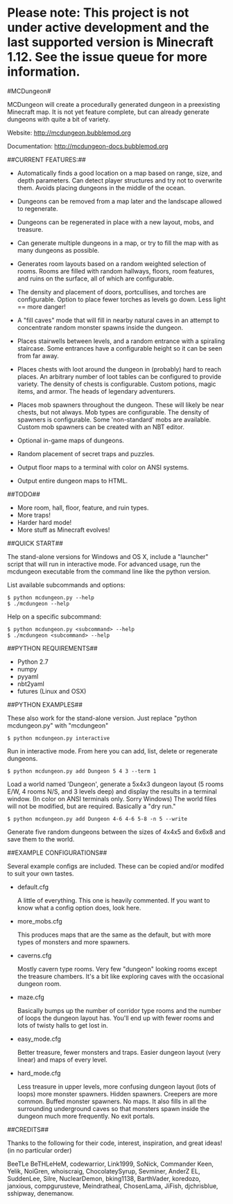 # Please note: This project is not under active development and the last supported version is Minecraft 1.12. See the issue queue for more information.

#MCDungeon#

MCDungeon will create a procedurally generated dungeon in a preexisting
Minecraft map. It is not yet feature complete, but can already generate
dungeons with quite a bit of variety. 

Website: http://mcdungeon.bubblemod.org

Documentation: http://mcdungeon-docs.bubblemod.org

##CURRENT FEATURES:##

   * Automatically finds a good location on a map based on range, size, and
     depth parameters. Can detect player structures and try not to overwrite
     them. Avoids placing dungeons in the middle of the ocean.

   * Dungeons can be removed from a map later and the landscape allowed to
     regenerate. 

   * Dungeons can be regenerated in place with a new layout, mobs, and 
     treasure.

   * Can generate multiple dungeons in a map, or try to fill the map with as
     many dungeons as possible.

   * Generates room layouts based on a random weighted selection
     of rooms. Rooms are filled with random hallways, floors, room
     features, and ruins on the surface, all of which are configurable.

   * The density and placement of doors, portcullises, and torches are 
     configurable. Option to place fewer torches as levels go down. Less 
     light == more danger!

   * A "fill caves" mode that will fill in nearby natural caves in an attempt
     to concentrate random monster spawns inside the dungeon.

   * Places stairwells between levels, and a random entrance with a
     spiraling staircase. Some entrances have a configurable height so it 
     can be seen from far away.

   * Places chests with loot around the dungeon in (probably) hard
     to reach places. An arbitrary number of loot tables can be configured
     to provide variety. The density of chests is configurable. Custom
     potions, magic items, and armor. The heads of legendary adventurers. 

   * Places mob spawners throughout the dungeon. These will likely be near
     chests, but not always. Mob types are configurable. The density of
     spawners is configurable. Some 'non-standard' mobs are available.
     Custom mob spawners can be created with an NBT editor.

   * Optional in-game maps of dungeons.

   * Random placement of secret traps and puzzles.

   * Output floor maps to a terminal with color on ANSI systems.

   * Output entire dungeon maps to HTML.

##TODO##

   * More room, hall, floor, feature, and ruin types.
   * More traps!
   * Harder hard mode!
   * More stuff as Minecraft evolves!

##QUICK START##

   The stand-alone versions for Windows and OS X, include a 
   "launcher" script that will run in interactive mode. For advanced
   usage, run the mcdungeon executable from the command line like
   the python version. 

   List available subcommands and options:

   ```
   $ python mcdungeon.py --help
   $ ./mcdungeon --help
   ```

   Help on a specific subcommand:

   ```
   $ python mcdungeon.py <subcommand> --help
   $ ./mcdungeon <subcommand> --help
   ```

##PYTHON REQUIREMENTS##

   * Python 2.7
   * numpy
   * pyyaml
   * nbt2yaml
   * futures (Linux and OSX)

##PYTHON EXAMPLES##

   These also work for the stand-alone version. Just replace 
   "python mcdungeon.py" with "mcdungeon"

   ```
   $ python mcdungeon.py interactive
   ```

   Run in interactive mode. From here you can add, list, delete or regenerate
   dungeons.

   ```
   $ python mcdungeon.py add Dungeon 5 4 3 --term 1
   ```

   Load a world named 'Dungeon', generate a 5x4x3 dungeon layout
   (5 rooms E/W, 4 rooms N/S, and 3 levels deep) and display
   the results in a terminal window. (In color on ANSI terminals
   only. Sorry Windows) The world files will not be modified, but
   are required. Basically a "dry run."

   ```
   $ python mcdungeon.py add Dungeon 4-6 4-6 5-8 -n 5 --write
   ```

   Generate five random dungeons between the sizes of 4x4x5 and 6x6x8
   and save them to the world.

##EXAMPLE CONFIGURATIONS##

   Several example configs are included. These can be copied and/or modifed
   to suit your own tastes.

   * default.cfg
   
     A little of everything. This one is heavily commented. If you want to
     know what a config option does, look here.

   * more_mobs.cfg
 
     This produces maps that are the same as the default, but with
     more types of monsters and more spawners.

   * caverns.cfg   

     Mostly cavern type rooms. Very few "dungeon" looking rooms
     except the treasure chambers. It's a bit like exploring caves
     with the occasional dungeon room.

   * maze.cfg 

     Basically bumps up the number of corridor type rooms and the
     number of loops the dungeon layout has. You'll end up with
     fewer rooms and lots of twisty halls to get lost in. 

   * easy_mode.cfg 

     Better treasure, fewer monsters and traps. Easier dungeon layout
     (very linear) and maps of every level.

   * hard_mode.cfg

     Less treasure in upper levels, more confusing dungeon layout
     (lots of loops) more monster spawners. Hidden spawners. Creepers
     are more common. Buffed monster spawners. No maps. It also
     fills in all the surrounding underground caves so that monsters
     spawn inside the dungeon much more frequently. No exit portals.

##CREDITS##

Thanks to the following for their code, interest, inspiration, and great
ideas!  (in no particular order)

BeeTLe BeTHLeHeM, codewarrior, Link1999, SoNick, Commander Keen,
Yelik, NoiGren, whoiscraig, ChocolateySyrup, Sevminer, AnderZ EL,
SuddenLee, Silre, NuclearDemon, bking1138, BarthVader,  koredozo,
janxious, compgurusteve, Meindratheal, ChosenLama, JiFish, djchrisblue,
sshipway, denemanow.
